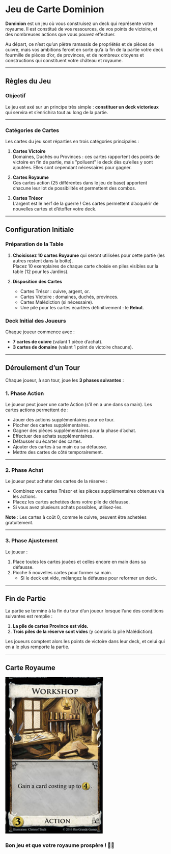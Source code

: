 # Jeu de Carte Dominion

**Dominion** est un jeu où vous construisez un deck qui représente votre royaume. Il est constitué de vos ressources, de vos points de victoire, et des nombreuses actions que vous pouvez effectuer. 

Au départ, ce n’est qu’un piètre ramassis de propriétés et de pièces de cuivre, mais vos ambitions feront en sorte qu’à la fin de la partie votre deck fourmille de pièces d’or, de provinces, et de nombreux citoyens et constructions qui constituent votre château et royaume.

---

## Règles du Jeu

### Objectif
Le jeu est axé sur un principe très simple : **constituer un deck victorieux** qui servira et s’enrichira tout au long de la partie.

---

### Catégories de Cartes
Les cartes du jeu sont réparties en trois catégories principales :

1. **Cartes Victoire**  
   Domaines, Duchés ou Provinces : ces cartes rapportent des points de victoire en fin de partie, mais "polluent" le deck dès qu’elles y sont ajoutées. Elles sont cependant nécessaires pour gagner.

2. **Cartes Royaume**  
   Ces cartes action (25 différentes dans le jeu de base) apportent chacune leur lot de possibilités et permettent des combos.

3. **Cartes Trésor**  
   L’argent est le nerf de la guerre ! Ces cartes permettent d’acquérir de nouvelles cartes et d’étoffer votre deck.

---

## Configuration Initiale

### Préparation de la Table
1. **Choisissez 10 cartes Royaume** qui seront utilisées pour cette partie (les autres restent dans la boîte).  
   Placez 10 exemplaires de chaque carte choisie en piles visibles sur la table (12 pour les Jardins).

2. **Disposition des Cartes**  
   - Cartes Trésor : cuivre, argent, or.  
   - Cartes Victoire : domaines, duchés, provinces.  
   - Cartes Malédiction (si nécessaire).  
   - Une pile pour les cartes écartées définitivement : le **Rebut**.

### Deck Initial des Joueurs
Chaque joueur commence avec :
- **7 cartes de cuivre** (valant 1 pièce d’achat).  
- **3 cartes de domaine** (valant 1 point de victoire chacune).

---

## Déroulement d’un Tour

Chaque joueur, à son tour, joue les **3 phases suivantes** :

### 1. Phase Action
Le joueur peut jouer une carte Action (s’il en a une dans sa main). Les cartes actions permettent de :
- Jouer des actions supplémentaires pour ce tour.
- Piocher des cartes supplémentaires.
- Gagner des pièces supplémentaires pour la phase d’achat.
- Effectuer des achats supplémentaires.
- Défausser ou écarter des cartes.
- Ajouter des cartes à sa main ou sa défausse.
- Mettre des cartes de côté temporairement.

---

### 2. Phase Achat
Le joueur peut acheter des cartes de la réserve :
- Combinez vos cartes Trésor et les pièces supplémentaires obtenues via les actions.
- Placez les cartes achetées dans votre pile de défausse.
- Si vous avez plusieurs achats possibles, utilisez-les.

**Note** : Les cartes à coût 0, comme le cuivre, peuvent être achetées gratuitement.

---

### 3. Phase Ajustement
Le joueur :
1. Place toutes les cartes jouées et celles encore en main dans sa défausse.  
2. Pioche 5 nouvelles cartes pour former sa main.  
   - Si le deck est vide, mélangez la défausse pour reformer un deck.  

---

## Fin de Partie

La partie se termine à la fin du tour d’un joueur lorsque l’une des conditions suivantes est remplie :
1. **La pile de cartes Province est vide.**  
2. **Trois piles de la réserve sont vides** (y compris la pile Malédiction).

Les joueurs comptent alors les points de victoire dans leur deck, et celui qui en a le plus remporte la partie.

---

## Carte Royaume 

![Carte 1](Images/carte1)

### Bon jeu et que votre royaume prospère ! 🎲👑
